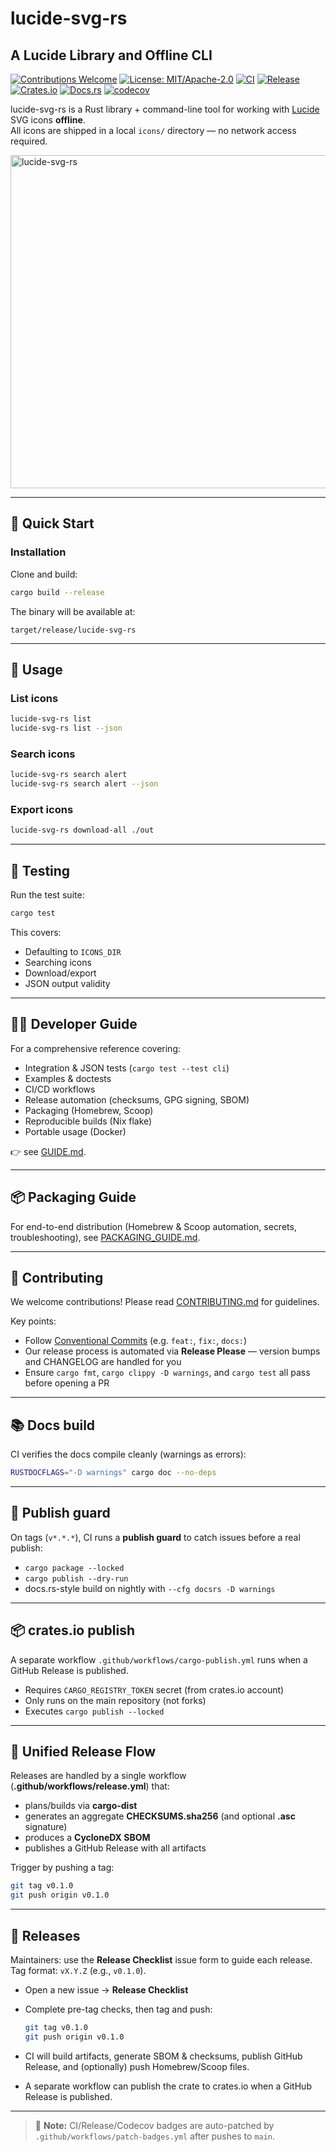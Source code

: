 # lucide-svg-rs

## A Lucide Library and Offline CLI

[![Contributions Welcome](https://img.shields.io/badge/contributions-welcome-brightgreen.svg?style=flat)](CONTRIBUTING.md)
[![License: MIT/Apache-2.0](https://img.shields.io/badge/license-MIT%2FApache--2.0-blue.svg)](LICENSE)
[![CI](https://github.com/soulcorrea/lucide-svg-rs/actions/workflows/ci.yml/badge.svg)](https://github.com/soulcorrea/lucide-svg-rs/actions/workflows/ci.yml)
[![Release](https://github.com/soulcorrea/lucide-svg-rs/actions/workflows/release.yml/badge.svg)](https://github.com/soulcorrea/lucide-svg-rs/actions/workflows/release.yml)
[![Crates.io](https://img.shields.io/crates/v/lucide-svg-rs.svg)](https://crates.io/crates/lucide-svg-rs)
[![Docs.rs](https://docs.rs/lucide-svg-rs/badge.svg)](https://docs.rs/lucide-svg-rs)
[![codecov](https://codecov.io/gh/soulcorrea/lucide-svg-rs/branch/main/graph/badge.svg?token=YOURTOKEN)](https://codecov.io/gh/soulcorrea/lucide-svg-rs)

lucide-svg-rs is a Rust library + command-line tool for working with
[Lucide](https://lucide.dev) SVG icons **offline**.  
All icons are shipped in a local `icons/` directory — no network access required.

<img width="800" height="533" alt="lucide-svg-rs" src="https://github.com/user-attachments/assets/f9b3e74a-d5d7-46b7-a8fc-cd03f8949035" />

---

## 🚀 Quick Start

### Installation

Clone and build:

```bash
cargo build --release
```

The binary will be available at:

```
target/release/lucide-svg-rs
```

---

## 📖 Usage

### List icons

```bash
lucide-svg-rs list
lucide-svg-rs list --json
```

### Search icons

```bash
lucide-svg-rs search alert
lucide-svg-rs search alert --json
```

### Export icons

```bash
lucide-svg-rs download-all ./out
```

---

## 🧪 Testing

Run the test suite:

```bash
cargo test
```

This covers:

- Defaulting to `ICONS_DIR`
- Searching icons
- Download/export
- JSON output validity

---

## 🧑‍💻 Developer Guide

For a comprehensive reference covering:

- Integration & JSON tests (`cargo test --test cli`)
- Examples & doctests
- CI/CD workflows
- Release automation (checksums, GPG signing, SBOM)
- Packaging (Homebrew, Scoop)
- Reproducible builds (Nix flake)
- Portable usage (Docker)

👉 see [GUIDE.md](GUIDE.md).

---

## 📦 Packaging Guide

For end-to-end distribution (Homebrew & Scoop automation, secrets, troubleshooting), see [PACKAGING_GUIDE.md](PACKAGING_GUIDE.md).

---

## 🤝 Contributing

We welcome contributions! Please read [CONTRIBUTING.md](CONTRIBUTING.md) for guidelines.

Key points:

- Follow [Conventional Commits](https://www.conventionalcommits.org/) (e.g. `feat:`, `fix:`, `docs:`)
- Our release process is automated via **Release Please** — version bumps and CHANGELOG are handled for you
- Ensure `cargo fmt`, `cargo clippy -D warnings`, and `cargo test` all pass before opening a PR

---

## 📚 Docs build

CI verifies the docs compile cleanly (warnings as errors):

```bash
RUSTDOCFLAGS="-D warnings" cargo doc --no-deps
```

---

## 🚦 Publish guard

On tags (`v*.*.*`), CI runs a **publish guard** to catch issues before a real publish:

- `cargo package --locked`
- `cargo publish --dry-run`
- docs.rs-style build on nightly with `--cfg docsrs -D warnings`

---

## 📦 crates.io publish

A separate workflow `.github/workflows/cargo-publish.yml` runs when a GitHub Release is published.

- Requires `CARGO_REGISTRY_TOKEN` secret (from crates.io account)
- Only runs on the main repository (not forks)
- Executes `cargo publish --locked`

---

## 🔗 Unified Release Flow

Releases are handled by a single workflow (**.github/workflows/release.yml**) that:

- plans/builds via **cargo-dist**
- generates an aggregate **CHECKSUMS.sha256** (and optional **.asc** signature)
- produces a **CycloneDX SBOM**
- publishes a GitHub Release with all artifacts

Trigger by pushing a tag:

```bash
git tag v0.1.0
git push origin v0.1.0
```

---

## 🚀 Releases

Maintainers: use the **Release Checklist** issue form to guide each release.  
Tag format: `vX.Y.Z` (e.g., `v0.1.0`).

- Open a new issue → **Release Checklist**
- Complete pre-tag checks, then tag and push:

  ```bash
  git tag v0.1.0
  git push origin v0.1.0
  ```

- CI will build artifacts, generate SBOM & checksums, publish GitHub Release, and (optionally) push Homebrew/Scoop files.
- A separate workflow can publish the crate to crates.io when a GitHub Release is published.

---

> 🔧 **Note:** CI/Release/Codecov badges are auto-patched by `.github/workflows/patch-badges.yml` after pushes to `main`.
